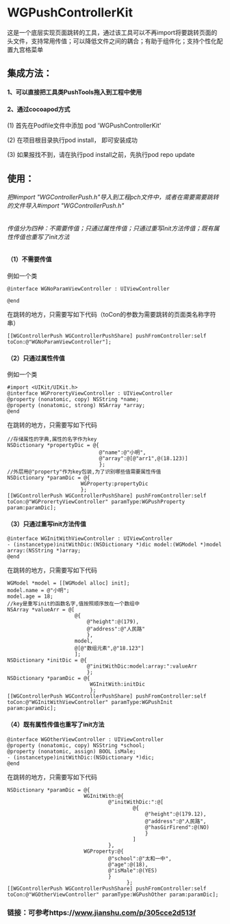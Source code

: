# WGPushControllerKit
这是一个底层实现页面跳转的工具，通过该工具可以不再import将要跳转页面的头文件，支持常用传值；可以降低文件之间的耦合；有助于组件化；支持个性化配置九宫格菜单

集成方法：
-----

#### 1、可以直接把工具类PushTools拖入到工程中使用

#### 2、通过cocoapod方式

(1) 首先在Podfile文件中添加 pod 'WGPushControllerKit'

(2) 在项目根目录执行pod install， 即可安装成功

(3) 如果报找不到，请在执行pod install之前，先执行pod repo update

使用：
----

###### 把#import "WGControllerPush.h"导入到工程pch文件中，或者在需要需要跳转的文件导入#import "WGControllerPush.h"

###### 传值分为四种：不需要传值；只通过属性传值；只通过重写init方法传值；既有属性传值也重写了init方法

#### （1）不需要传值

例如一个类

```
@interface WGNoParamViewController : UIViewController

@end
```

在跳转的地方，只需要写如下代码（toCon的参数为需要跳转的页面类名称字符串）
```
[[WGControllerPush WGControllerPushShare] pushFromController:self toCon:@"WGNoParamViewController"];
```

#### （2）只通过属性传值

例如一个类

```
#import <UIKit/UIKit.h>
@interface WGProrertyViewController : UIViewController
@property (nonatomic, copy) NSString *name;
@property (nonatomic, strong) NSArray *array;
@end
```

在跳转的地方，只需要写如下代码 

```
//存储属性的字典,属性的名字作为key
NSDictionary *propertyDic = @{
                              @"name":@"小明",
                              @"array":@[@"arr1",@(18.123)]
                              };
//外层用@"property"作为key包装,为了识别哪些值需要属性传值
NSDictionary *paramDic = @{
                        WGProperty:propertyDic
                        };
[[WGControllerPush WGControllerPushShare] pushFromController:self toCon:@"WGProrertyViewController" paramType:WGPushProperty param:paramDic];
```

#### （3）只通过重写init方法传值

```
@interface WGInitWithViewController : UIViewController
- (instancetype)initWithDic:(NSDictionary *)dic model:(WGModel *)model array:(NSString *)array;
@end
```

在跳转的地方，只需要写如下代码 

```
WGModel *model = [[WGModel alloc] init];
model.name = @"小明";
model.age = 18;
//key是重写init的函数名字,值按照顺序放在一个数组中
NSArray *valueArr = @[
                      @{
                          @"height":@(179),
                          @"address":@"人民路"
                          },
                      model,
                      @[@"数组元素",@"18.123"]
                      ];
NSDictionary *initDic = @{
                          @"initWithDic:model:array:":valueArr
                          };
NSDictionary *paramDic = @{
                           WGInitWith:initDic
                           };
[[WGControllerPush WGControllerPushShare] pushFromController:self toCon:@"WGInitWithViewController" paramType:WGPushInit param:paramDic];
```

#### （4）既有属性传值也重写了init方法

```
@interface WGOtherViewController : UIViewController
@property (nonatomic, copy) NSString *school;
@property (nonatomic, assign) BOOL isMale;
- (instancetype)initWithDic:(NSDictionary *)dic;
@end
```

在跳转的地方，只需要写如下代码 

```
NSDictionary *paramDic = @{
                         WGInitWith:@{
                                 @"initWithDic:":@[
                                         @{
                                             @"height":@(179.12),
                                             @"address":@"人民路",
                                             @"hasGirFirend":@(NO)
                                             }
                                         ]
                                 },
                         WGProperty:@{
                                 @"school":@"太和一中",
                                 @"age":@(18),
                                 @"isMale":@(YES)
                                 }
                                       };
[[WGControllerPush WGControllerPushShare] pushFromController:self toCon:@"WGOtherViewController" paramType:WGPushOther param:paramDic];
```
### 链接：可参考https://www.jianshu.com/p/305cce2d513f






